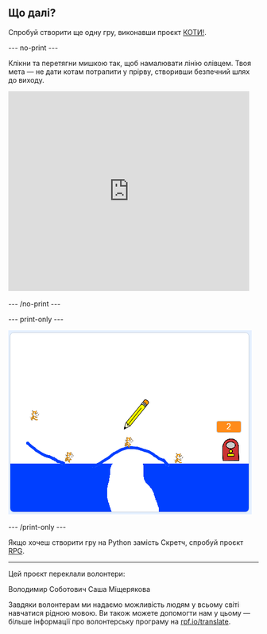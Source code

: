 ## Що далі?

Спробуй створити ще одну гру, виконавши проєкт [КОТИ!](https://projects.raspberrypi.org/uk-UA/projects/cats?utm_source=pathway&utm_medium=whatnext&utm_campaign=projects).

--- no-print ---

Клікни та перетягни мишкою так, щоб намалювати лінію олівцем. Твоя мета — не дати котам потрапити у прірву, створивши безпечний шлях до виходу.

<div class="scratch-preview">
  <iframe allowtransparency="true" width="485" height="402" src="https://scratch.mit.edu/projects/embed/253667883/?autostart=false" frameborder="0" scrolling="no"></iframe>
</div>

--- /no-print ---

--- print-only ---

![Завершений проєкт «Коти»](images/cats-finished.png)

--- /print-only ---

Якщо хочеш створити гру на Python замість Скретч, спробуй проєкт [RPG](https://projects.raspberrypi.org/uk-UA/projects/rpg?utm_source=pathway&utm_medium=whatnext&utm_campaign=projects).

***

Цей проєкт переклали волонтери:

Володимир Соботович
Саша Міщерякова

Завдяки волонтерам ми надаємо можливість людям у всьому світі навчатися рідною мовою. Ви також можете допомогти нам у цьому — більше інформації про волонтерську програму на [rpf.io/translate](https://rpf.io/translate).